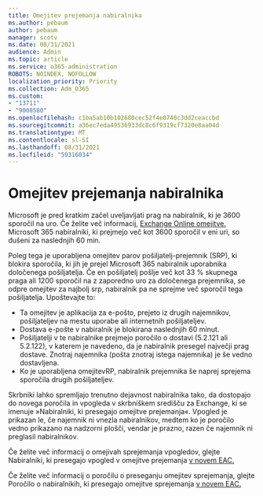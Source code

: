 ```yaml
---
title: Omejitev prejemanja nabiralnika
ms.author: pebaum
author: pebaum
manager: scotv
ms.date: 08/31/2021
audience: Admin
ms.topic: article
ms.service: o365-administration
ROBOTS: NOINDEX, NOFOLLOW
localization_priority: Priority
ms.collection: Adm_O365
ms.custom:
- "13711"
- "9008580"
ms.openlocfilehash: c1ba5ab10b102680cec52f4e0740c3dd2ceaccbd
ms.sourcegitcommit: a36ec7eda49536933dc8c6f9319cf7320e8aa04d
ms.translationtype: MT
ms.contentlocale: sl-SI
ms.lasthandoff: 08/31/2021
ms.locfileid: "59316034"
---
```

# <a name="mailbox-receiving-limit-enforcement"></a>Omejitev prejemanja nabiralnika

Microsoft je pred kratkim začel uveljavljati prag na nabiralnik, ki je 3600 sporočil na uro. Če želite več informacij, [Exchange Online omejitve.](https://docs.microsoft.com/office365/servicedescriptions/exchange-online-service-description/exchange-online-limits#receiving-limits) Microsoft 365 nabiralniki, ki prejmejo več kot 3600 sporočil v eni uri, so dušeni za naslednjih 60 min. 

Poleg tega je uporabljena omejitev parov pošiljatelj-prejemnik (SRP), ki blokira sporočila, ki jih je prejel Microsoft 365 nabiralnik uporabnika določenega pošiljatelja. Če en pošiljatelj pošlje več kot 33 % skupnega praga ali 1200 sporočil na z zaporedno uro za določenega prejemnika, se odpre omejitev za najbolj srp, nabiralnik pa ne sprejme več sporočil tega pošiljatelja. Upoštevajte to:

- Ta omejitev je aplikacija za e-pošto, prejeto iz drugih najemnikov, pošiljateljev na mestu uporabe ali internetnih pošiljateljev.
- Dostava e-pošte v nabiralnik je blokirana naslednjih 60 minut. 
- Pošiljatelji v te nabiralnike prejmejo poročilo o dostavi (5.2.121 ali 5.2.122), v katerem je navedeno, da je nabiralnik presegel največji prag dostave. Znotraj najemnika (pošta znotraj istega najemnika) je še vedno dostavljena.
- Ko je uporabljena omejitevRP, nabiralnik prejemnika še naprej sprejema sporočila drugih pošiljateljev.

Skrbniki lahko spremljajo trenutno dejavnost nabiralnika tako, da dostopajo do novega poročila in vpogleda v skrbniškem središču za Exchange, ki se imenuje »Nabiralniki, ki presegajo omejitve prejemanja«. Vpogled je prikazan le, če najemnik ni vnezla nabiralnikov, medtem ko je poročilo vedno prikazano na nadzorni plošči, vendar je prazno, razen če najemnik ni preglasil nabiralnikov.

Če želite več informacij o omejivah sprejemanja vpogledov, glejte Nabiralniki, ki presegajo vpogled v omejitve prejemanja [v novem EAC.](https://docs.microsoft.com/exchange/monitoring/mail-flow-insights/mailboxes-exceeding-receiving-limits-insights)

Če želite več informacij o poročilu o preseganju omejitev sprejemanja, glejte Poročilo o nabiralnikih, ki presegajo omejitve sprejemanja [v novem EAC.](https://docs.microsoft.com/exchange/monitoring/mail-flow-reports/mailboxes-exceeding-receiving-limits-report)
